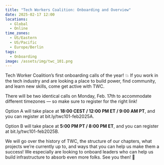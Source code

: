 ```yaml
---
title: "Tech Workers Coalition: Onboarding and Overview"
date: 2025-02-17 12:00
locations:
  - Global
  - Online
time_zones:
  - US/Eastern
  - US/Pacific
  - Europe/Berlin
tags:
  - Onboarding
image: /assets/img/twc_101.png
---
```

Tech Worker Coalition’s first onboarding calls of the year! 💥 If you work in the tech industry and are looking a place to build power, find community, and learn new skills, come get active with TWC.

There will be two identical calls on Monday, Feb. 17th to accommodate different timezones — so make sure to register for the right link!

Option A will take place at **18:00 CEST / 12:00 PM ET / 9:00 AM PT**, and you can register at bit.ly/twc101-feb2025A. 

Option B will take place at **5:00 PM PT / 8:00 PM ET**, and you can register at bit.ly/twc101-feb2025B.

We will go over the history of TWC, the structure of our chapters, what projects we’re currently up to, and ways that you can help us make them a success! We especially are looking to onboard leaders who can help us build infrastructure to absorb even more folks. See you then! 💫
